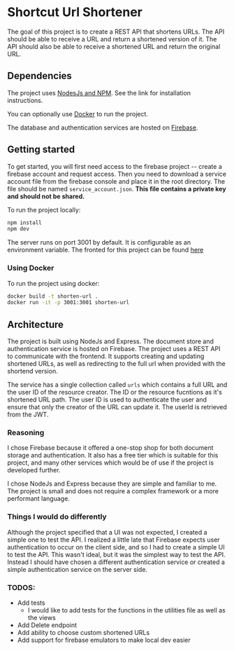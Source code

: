 # Shortcut Url Shortener

The goal of this project is to create a REST API that shortens URLs. The API should be able to receive a URL and return a shortened version of it. The API should also be able to receive a shortened URL and return the original URL.

## Dependencies
The project uses [NodesJs and NPM](https://docs.npmjs.com/downloading-and-installing-node-js-and-npm). See the link for installation instructions.

You can optionally use [Docker](https://docs.docker.com/get-docker/) to run the project.

The database and authentication services are hosted on [Firebase](https://console.firebase.google.com).

## Getting started
To get started, you will first need access to the firebase project -- create a firebase account and request access. Then you need to download a service account file from the firebase console and place it in the root directory. The file should be named `service_account.json`. **This file contains a private key and should not be shared.**

To run the project locally:
```bash
npm install
npm dev
```
The server runs on port 3001 by default. It is configurable as an environment variable.
The fronted for this project can be found [here](https://github.com/Joshua-Schecker/url-short-frontend)

### Using Docker
To run the project using docker:
```bash
docker build -t shorten-url .
docker run -it -p 3001:3001 shorten-url
```

## Architecture
The project is built using NodeJs and Express. The document store and authentication service is hosted on Firebase. The project uses a REST API to communicate with the frontend. It supports creating and updating shortened URLs, as well as redirecting to the full url when provided with the shortend version.

The service has a single collection called `urls` which contains a full URL and the user ID of the resource creator. The ID or the resource fucntions as it's shortened URL path. The user ID is used to authenticate the user and ensure that only the creator of the URL can update it. The userId is retrieved from the JWT.

### Reasoning
I chose Firebase because it offered a one-stop shop for both document storage and authentication. It also has a free tier which is suitable for this project, and many other services which would be of use if the project is developed further. 

I chose NodeJs and Express because they are simple and familiar to me. The project is small and does not require a complex framework or a more performant language.

### Things I would do differently
Although the project specified that a UI was not expected, I created a simple one to test the API. I realized a little late that Firebase expects user authentication to occur on the client side, and so I had to create a simple UI to test the API. This wasn't ideal, but it was the simplest way to test the API. Instead I should have chosen a different authentication service or created a simple authentication service on the server side.

### TODOS:
- Add tests
  - I would like to add tests for the functions in the utilities file as well as the views
- Add Delete endpoint
- Add ability to choose custom shortened URLs
- Add support for firebase emulators to make local dev easier
